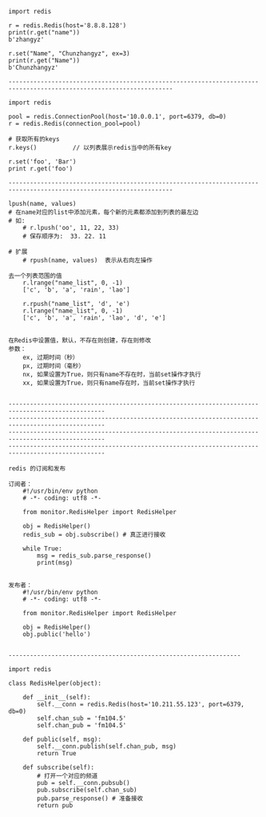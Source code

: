     import redis
        
    r = redis.Redis(host='8.8.8.128')
    print(r.get("name"))
    b'zhangyz'
    
    r.set("Name", "Chunzhangyz", ex=3)
    print(r.get("Name"))        
    b'Chunzhangyz'
    
    --------------------------------------------------------------------------------------------------------------------
    
    import redis
    
    pool = redis.ConnectionPool(host='10.0.0.1', port=6379, db=0)
    r = redis.Redis(connection_pool=pool)
    
    # 获取所有的keys 
    r.keys()          // 以列表展示redis当中的所有key
    
    r.set('foo', 'Bar')
    print r.get('foo')
    
    --------------------------------------------------------------------------------------------------------------------
    
    lpush(name, values)
    # 在name对应的list中添加元素，每个新的元素都添加到列表的最左边
    # 如:
        # r.lpush('oo', 11, 22, 33)
        # 保存顺序为:  33. 22. 11
        
    # 扩展
        # rpush(name, values)  表示从右向左操作
        
    去一个列表范围的值
        r.lrange("name_list", 0, -1)
        ['c', 'b', 'a', 'rain', 'lao']
        
        r.rpush("name_list", 'd', 'e')
        r.lrange("name_list", 0, -1)
        ['c', 'b', 'a', 'rain', 'lao', 'd', 'e']
        
        
    在Redis中设置值，默认，不存在则创建，存在则修改
    参数：
        ex, 过期时间（秒）
        px, 过期时间（毫秒）
        nx, 如果设置为True，则只有name不存在时，当前set操作才执行
        xx, 如果设置为True，则只有name存在时，当前set操作才执行
        
		
	-------------------------------------------------------------------------------------------------
	-------------------------------------------------------------------------------------------------
	-------------------------------------------------------------------------------------------------
	-------------------------------------------------------------------------------------------------
	
    redis 的订阅和发布

	订阅者：
		#!/usr/bin/env python
		# -*- coding: utf8 -*-
		
		from monitor.RedisHelper import RedisHelper
		
		obj = RedisHelper()
		redis_sub = obj.subscribe() # 真正进行接收
		
		while True:
			msg = redis_sub.parse_response()
			print(msg)
			
			
	发布者：
		#!/usr/bin/env python
		# -*- coding: utf8 -*-
		
		from monitor.RedisHelper import RedisHelper
		
		obj = RedisHelper()
		obj.public('hello')
		
	
	-----------------------------------------------------------------
	
	import redis
	
	class RedisHelper(object):
	
		def __init__(self):
			self.__conn = redis.Redis(host='10.211.55.123', port=6379, db=0)
			self.chan_sub = 'fm104.5'
			self.chan_pub = 'fm104.5'
			
		def public(self, msg):
			self.__conn.publish(self.chan_pub, msg)
			return True
			
		def subscribe(self):
			# 打开一个对应的频道
			pub = self.__conn.pubsub()
			pub.subscribe(self.chan_sub)
			pub.parse_response() # 准备接收
			return pub
			
		
    
    
    
    
    
    
    
    
    
    
    
    
    
    
    
    
    
    
    
    
    
    
    
    
    
    
    
    
